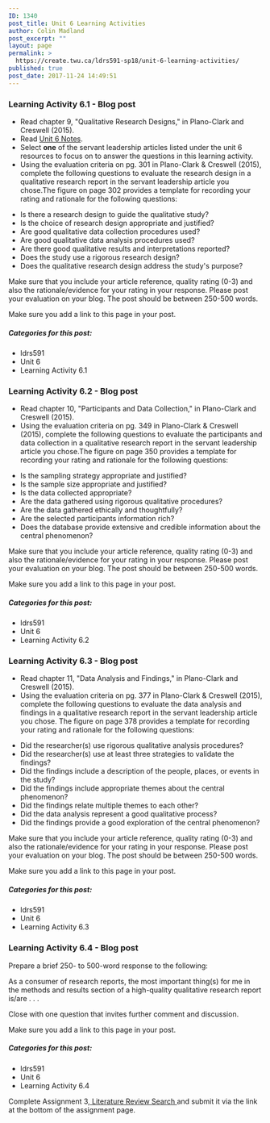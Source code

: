 ```yaml
---
ID: 1340
post_title: Unit 6 Learning Activities
author: Colin Madland
post_excerpt: ""
layout: page
permalink: >
  https://create.twu.ca/ldrs591-sp18/unit-6-learning-activities/
published: true
post_date: 2017-11-24 14:49:51
---
```

<h3>Learning Activity 6.1 - Blog post</h3>

<ul>
<li>Read chapter 9, "Qualitative Research Designs," in Plano-Clark and Creswell (2015).</li>
<li>Read <a href="https://create.twu.ca/ldrs591-sp18/unit-6-notes/">Unit 6 Notes</a>.</li>
<li>Select <strong>one</strong> of the servant leadership articles listed under the unit 6 resources to focus on to answer the questions in this learning activity.</li>
<li>Using the evaluation criteria on pg. 301 in Plano-Clark &amp; Creswell (2015), complete the following questions to evaluate the research design in a qualitative research report in the servant leadership article you chose.The figure on page 302 provides a template for recording your rating and rationale for the following questions:</li>
</ul>

<ul>
    <li>Is there a research design to guide the qualitative study?</li>
    <li>Is the choice of research design appropriate and justified?</li>
    <li>Are good qualitative data collection procedures used?</li>
    <li>Are good qualitative data analysis procedures used?</li>
    <li>Are there good qualitative results and interpretations reported?</li>
    <li>Does the study use a rigorous research design?</li>
    <li>Does the qualitative research design address the study's purpose?</li>
</ul>

Make sure that you include your article reference, quality rating (0-3) and also the rationale/evidence for your rating in your response. Please post your evaluation on your blog. The post should be between 250-500 words.

Make sure you add a link to this page in your post.

<h5>Categories for this post:</h5>

<ul>
<li>ldrs591</li>
<li>Unit 6</li>
<li>Learning Activity 6.1</li>
</ul>

<h3>Learning Activity 6.2 - Blog post</h3>

<ul>
<li>Read chapter 10, "Participants and Data Collection," in Plano-Clark and Creswell (2015).</li>
<li>Using the evaluation criteria on pg. 349 in Plano-Clark &amp; Creswell (2015), complete the following questions to evaluate the participants and data collection in a qualitative research report in the servant leadership article you chose.The figure on page 350 provides a template for recording your rating and rationale for the following questions:</li>
</ul>

<ul>
    <li>Is the sampling strategy appropriate and justified?</li>
    <li>Is the sample size appropriate and justified?</li>
    <li>Is the data collected appropriate?</li>
    <li>Are the data gathered using rigorous qualitative procedures?</li>
    <li>Are the data gathered ethically and thoughtfully?</li>
    <li>Are the selected participants information rich?</li>
    <li>Does the database provide extensive and credible information about the central phenomenon?</li>
</ul>

Make sure that you include your article reference, quality rating (0-3) and also the rationale/evidence for your rating in your response. Please post your evaluation on your blog. The post should be between 250-500 words.

Make sure you add a link to this page in your post.

<h5>Categories for this post:</h5>

<ul>
<li>ldrs591</li>
<li>Unit 6</li>
<li>Learning Activity 6.2</li>
</ul>

<h3>Learning Activity 6.3 - Blog post</h3>

<ul>
<li>Read chapter 11, "Data Analysis and Findings," in Plano-Clark and Creswell (2015).</li>
<li>Using the evaluation criteria on pg. 377 in Plano-Clark &amp; Creswell (2015), complete the following questions to evaluate the data analysis and findings in a qualitative research report in the servant leadership article you chose. The figure on page 378 provides a template for recording your rating and rationale for the following questions:</li>
</ul>

<ul>
    <li>Did the researcher(s) use rigorous qualitative analysis procedures?</li>
    <li>Did the researcher(s) use at least three strategies to validate the findings?</li>
    <li>Did the findings include a description of the people, places, or events in the study?</li>
    <li>Did the findings include appropriate themes about the central phenomenon?</li>
    <li>Did the findings relate multiple themes to each other?</li>
    <li>Did the data analysis represent a good qualitative process?</li>
    <li>Did the findings provide a good exploration of the central phenomenon?</li>
</ul>

Make sure that you include your article reference, quality rating (0-3) and also the rationale/evidence for your rating in your response. Please post your evaluation on your blog. The post should be between 250-500 words.

Make sure you add a link to this page in your post.

<h5>Categories for this post:</h5>

<ul>
<li>ldrs591</li>
<li>Unit 6</li>
<li>Learning Activity 6.3</li>
</ul>

<h3>Learning Activity 6.4 - Blog post</h3>

Prepare a brief 250- to 500-word response to the following:

As a consumer of research reports, the most important thing(s) for me in the methods and results section of a high-quality qualitative research report is/are . . .

Close with one question that invites further comment and discussion.

Make sure you add a link to this page in your post.

<h5>Categories for this post:</h5>

<ul>
<li>ldrs591</li>
<li>Unit 6</li>
<li>Learning Activity 6.4</li>
</ul>

Complete Assignment 3,<a href="https://create.twu.ca/ldrs591-sp18/literature-review-search/"> Literature Review Search </a>and submit it via the link at the bottom of the assignment page.